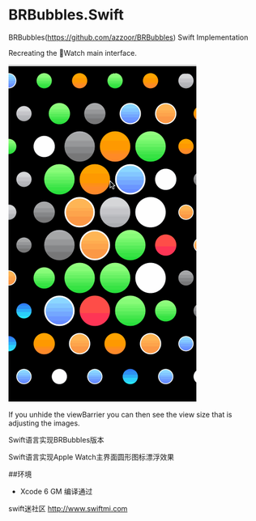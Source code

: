 BRBubbles.Swift
=========


BRBubbles(https://github.com/azzoor/BRBubbles) Swift Implementation

Recreating the Watch main interface.


![Alt text](./demo.gif)

If you unhide the viewBarrier you can then see the view size that is adjusting the images.



Swift语言实现BRBubbles版本

Swift语言实现Apple Watch主界面圆形图标漂浮效果

##环境

- Xcode 6 GM 编译通过



swift迷社区 http://www.swiftmi.com


